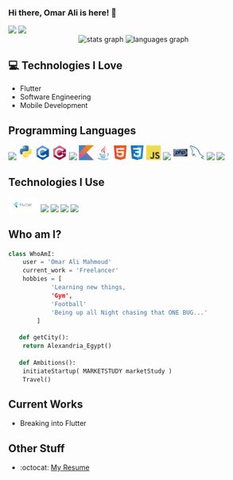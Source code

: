 ### Hi there, Omar Ali is here! 👋

<div align = "left">
<img src = 'https://img.shields.io/badge/-Omar%20Ali-blue?style=flat-square&logo=Linkedin&logoColor=white&link=https://www.linkedin.com/in/omar-alii' height = '30'/>
<img src = 'https://img.shields.io/badge/-omar.ali2332-c14438?style=flat-square&logo=Gmail&logoColor=white&link=mailto:omar.ali2332@gmail.com' height = '30'/>
</div>

<div align = "center">
<img src = "https://githubreadmestats.vercel.app/apiusername=3omar3li&hide_title=true&hide_rank=false&show_icons=true&include_all_commits=true&count_private=true&disable_animations=false&theme=dracula&locale=en&hide_border=false" height = "150" alt = "stats graph"/>
<img src = "https://github-readme-stats.vercel.app/api/top-langs?username=3omar3li&locale=en&hide_title=false&layout=compact&card_width=320&langs_count=5&theme=dracula&hide_border=false" height = "150" alt = "languages graph"/>
</div>

## :computer: Technologies I Love

- Flutter
- Software Engineering
- Mobile Development

## Programming Languages

<img src = 'https://cdn.jsdelivr.net/gh/devicons/devicon/icons/dart/dart-original.svg' height = '30'/>  <img src = 'https://github.com/3omar3li/3omar3li/blob/main/Images/python.svg' height = '30'/>  <img src = 'https://github.com/3omar3li/3omar3li/blob/main/Images/c-original.svg' height = '30'/>  <img src = 'https://github.com/3omar3li/3omar3li/blob/main/Images/cpp.svg' height = '30'/>  <img src = 'https://cdn.jsdelivr.net/gh/devicons/devicon/icons/csharp/csharp-original.svg' height = '30'/>  <img src = 'https://github.com/3omar3li/3omar3li/blob/main/Images/kotlin.svg' height = '30'/>  <img src = 'https://github.com/3omar3li/3omar3li/blob/main/Images/java.svg' height = '30'/>  <img src = 'https://github.com/3omar3li/3omar3li/blob/main/Images/html.svg' height = '30'/>  <img src = 'https://github.com/3omar3li/3omar3li/blob/main/Images/css.svg' height = '30'/>  <img src = 'https://github.com/3omar3li/3omar3li/blob/main/Images/js.svg' height = '30'/>  <img src = 'https://cdn.jsdelivr.net/gh/devicons/devicon/icons/typescript/typescript-original.svg' height = '30'/>  <img src = 'https://github.com/3omar3li/3omar3li/blob/main/Images/php.svg' height = '30'/>  <img src = 'https://github.com/3omar3li/3omar3li/blob/main/Images/sql.svg' height = '30'/>  <img src = 'https://cdn.jsdelivr.net/gh/devicons/devicon/icons/sqlite/sqlite-original.svg' height = '30'/>  <img src = 'https://cdn.jsdelivr.net/gh/devicons/devicon/icons/firebase/firebase-plain.svg' height = '30'/>  

## Technologies I Use

<img src = 'https://github.com/3omar3li/3omar3li/blob/main/Images/flutter.png' height = '30'/>  <img src = 'https://cdn.jsdelivr.net/gh/devicons/devicon/icons/docker/docker-original.svg' height = '30'/>  <img src = 'https://cdn.jsdelivr.net/gh/devicons/devicon/icons/git/git-original.svg' height = '30'/>  <img src = 'https://cdn.jsdelivr.net/gh/devicons/devicon/icons/github/github-original.svg' height = '30'/>  <img src = 'https://cdn.jsdelivr.net/gh/devicons/devicon/icons/vscode/vscode-original.svg' height = '30'/>

## Who am I?

```python
class WhoAmI:
	user = 'Omar Ali Mahmoud'
   	current_work = 'Freelancer'
   	hobbies = [
   			'Learning new things,
   			'Gym',
   			'Football'
   			'Being up all Night chasing that ONE BUG...'
   		]

   def getCity():
   	return Alexandria_Egypt()

   def Ambitions():
   	initiateStartup( MARKETSTUDY marketStudy )
   	Travel()

```

## Current Works

- Breaking into Flutter

## Other Stuff

- :octocat: [My Resume](https://drive.google.com/drive/folders/1ikpB6aa5HvDcfdRV_3QnXoZ63ahogD_s?usp=sharing)
